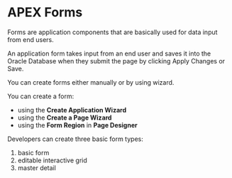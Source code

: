 # APEX Forms

Forms are application components that are basically used for data input from end users. 

An application form takes input from an end user and saves it into the Oracle Database when they submit the page by clicking Apply Changes or Save.

You can create forms either manually or by using wizard. 

You can create a form:
- using the **Create Application Wizard**
- using the **Create a Page Wizard**
- using the **Form Region** in **Page Designer**

Developers can create three basic form types:
1. basic form
2. editable interactive grid
3. master detail